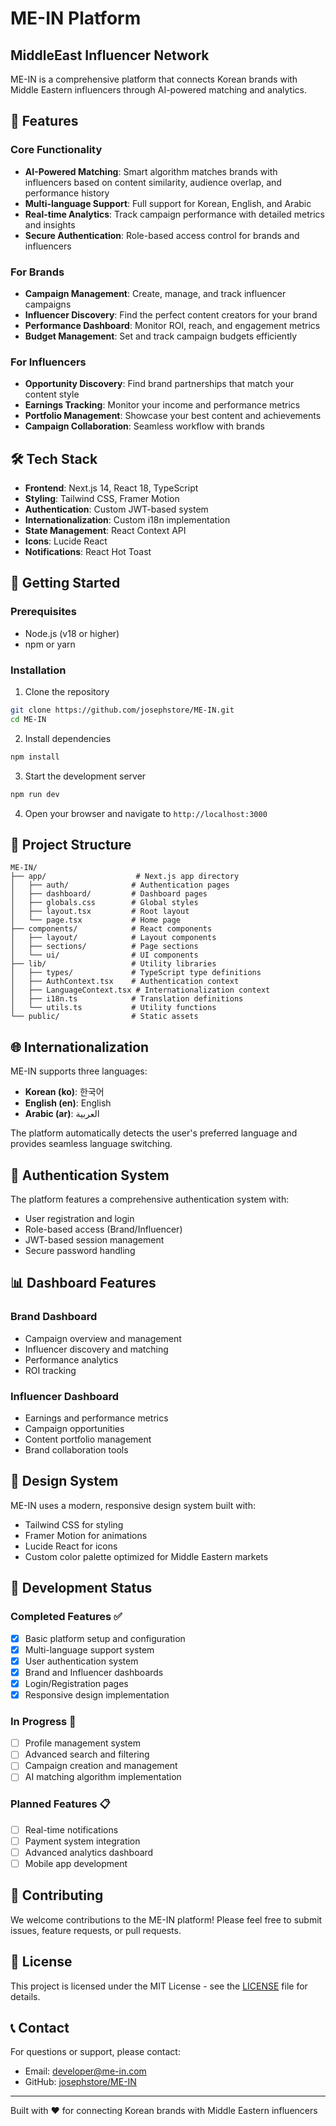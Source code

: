# ME-IN Platform
## MiddleEast Influencer Network

ME-IN is a comprehensive platform that connects Korean brands with Middle Eastern influencers through AI-powered matching and analytics.

## 🌟 Features

### Core Functionality
- **AI-Powered Matching**: Smart algorithm matches brands with influencers based on content similarity, audience overlap, and performance history
- **Multi-language Support**: Full support for Korean, English, and Arabic
- **Real-time Analytics**: Track campaign performance with detailed metrics and insights
- **Secure Authentication**: Role-based access control for brands and influencers

### For Brands
- **Campaign Management**: Create, manage, and track influencer campaigns
- **Influencer Discovery**: Find the perfect content creators for your brand
- **Performance Dashboard**: Monitor ROI, reach, and engagement metrics
- **Budget Management**: Set and track campaign budgets efficiently

### For Influencers
- **Opportunity Discovery**: Find brand partnerships that match your content style
- **Earnings Tracking**: Monitor your income and performance metrics
- **Portfolio Management**: Showcase your best content and achievements
- **Campaign Collaboration**: Seamless workflow with brands

## 🛠 Tech Stack

- **Frontend**: Next.js 14, React 18, TypeScript
- **Styling**: Tailwind CSS, Framer Motion
- **Authentication**: Custom JWT-based system
- **Internationalization**: Custom i18n implementation
- **State Management**: React Context API
- **Icons**: Lucide React
- **Notifications**: React Hot Toast

## 🚀 Getting Started

### Prerequisites
- Node.js (v18 or higher)
- npm or yarn

### Installation

1. Clone the repository
```bash
git clone https://github.com/josephstore/ME-IN.git
cd ME-IN
```

2. Install dependencies
```bash
npm install
```

3. Start the development server
```bash
npm run dev
```

4. Open your browser and navigate to `http://localhost:3000`

## 📁 Project Structure

```
ME-IN/
├── app/                    # Next.js app directory
│   ├── auth/              # Authentication pages
│   ├── dashboard/         # Dashboard pages
│   ├── globals.css        # Global styles
│   ├── layout.tsx         # Root layout
│   └── page.tsx           # Home page
├── components/            # React components
│   ├── layout/            # Layout components
│   ├── sections/          # Page sections
│   └── ui/                # UI components
├── lib/                   # Utility libraries
│   ├── types/             # TypeScript type definitions
│   ├── AuthContext.tsx    # Authentication context
│   ├── LanguageContext.tsx # Internationalization context
│   ├── i18n.ts            # Translation definitions
│   └── utils.ts           # Utility functions
└── public/                # Static assets
```

## 🌐 Internationalization

ME-IN supports three languages:
- **Korean (ko)**: 한국어
- **English (en)**: English  
- **Arabic (ar)**: العربية

The platform automatically detects the user's preferred language and provides seamless language switching.

## 🔐 Authentication System

The platform features a comprehensive authentication system with:
- User registration and login
- Role-based access (Brand/Influencer)
- JWT-based session management
- Secure password handling

## 📊 Dashboard Features

### Brand Dashboard
- Campaign overview and management
- Influencer discovery and matching
- Performance analytics
- ROI tracking

### Influencer Dashboard
- Earnings and performance metrics
- Campaign opportunities
- Content portfolio management
- Brand collaboration tools

## 🎨 Design System

ME-IN uses a modern, responsive design system built with:
- Tailwind CSS for styling
- Framer Motion for animations
- Lucide React for icons
- Custom color palette optimized for Middle Eastern markets

## 🔄 Development Status

### Completed Features ✅
- [x] Basic platform setup and configuration
- [x] Multi-language support system
- [x] User authentication system
- [x] Brand and Influencer dashboards
- [x] Login/Registration pages
- [x] Responsive design implementation

### In Progress 🔄
- [ ] Profile management system
- [ ] Advanced search and filtering
- [ ] Campaign creation and management
- [ ] AI matching algorithm implementation

### Planned Features 📋
- [ ] Real-time notifications
- [ ] Payment system integration
- [ ] Advanced analytics dashboard
- [ ] Mobile app development

## 🤝 Contributing

We welcome contributions to the ME-IN platform! Please feel free to submit issues, feature requests, or pull requests.

## 📄 License

This project is licensed under the MIT License - see the [LICENSE](LICENSE) file for details.

## 📞 Contact

For questions or support, please contact:
- Email: developer@me-in.com
- GitHub: [josephstore/ME-IN](https://github.com/josephstore/ME-IN)

---

Built with ❤️ for connecting Korean brands with Middle Eastern influencers
